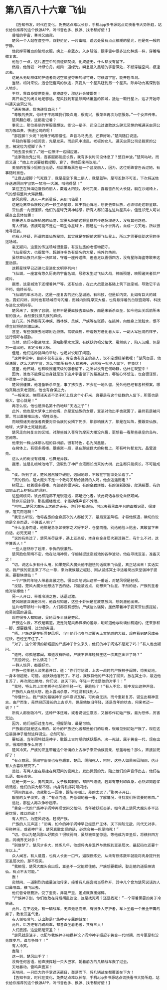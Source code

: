 # 第八百八十六章 飞仙
        【告知书友，时代在变化，免费站点难以长存，手机app多书源站点切换看书大势所趋，站长给你推荐的这个换源APP，听书音色多、换源、找书都好使！】
       昏暗的宇宙，寒冷又幽寂。
       楚风一个人站在虚空中，四野茫茫，一片幽暗，遥远处虽有点点模糊的星光，但是死一般的宁静。
       他扔掉带着血的破烂衣服，换上一身蓝衣，入乡随俗，跟宇宙中很多进化种族一样，穿着略微复古。
       他抬手一点，这片虚空中的痕迹都焚烧，化成虚无，什么都没有留下。
       然后，他驾驭一叶绿竹舟，如同一道绿光，瞬息遁入黑暗的宇宙深处，不断穿越空间，极速远去。
       这是从无劫神体的护道者尉迟空那里夺来的绿竹舟，可横渡宇宙，能开启虫洞。
       当然，相对来说，适合短距离的旅途，真要从一个星系赶到另一个星系，除非功力高深到骇人地步。
       不然，靠自身提供能量，穿梭虚空，那估计会被累死！
       离开自己的闭关地足够远，楚风找到有星际网络覆盖的区域，抵达一颗行星上，这才开始呼叫通天虫洞公司。
       “通天快递，我快递我自己！”
       “尊敬的贵宾，你终于不再喊我们吸血鬼，很高兴，很荣幸再次为您服务。”一个女声传来。
       楚风翻白眼，这都能记着？
       事实上，那位美丽的客服很想说，能记一辈子，还没见过谁敢这么肆无忌惮的喊通天虫洞公司为吸血贵、快递公司的呢！
       “那捏脚丫头呢？她嗓子略带磁性，声音马马虎虎，还算好听。”楚风随口说道。
       年轻的客服小姐闻言，先是发呆，而后风中凌乱，老板的女儿、通天虫洞公司总裁家的公主，被定位为捏脚丫头？
       “她去度长假了。”她一边擦汗一边回应道。
       “这家吸血鬼公司，连客服都能度长假，我有多长时间没休息了？整日奔波。”楚风咕哝，而后又道：“她上次说要给我捏脚，算了，等她回来再说吧。”
       美丽的客服小姐相当无语，然后果断禀告给一个蓝发丽人，因为，这位明珠曾告诉过她，有事随时禀告。
       “让我去捏脚？气死我了，我是星空下第二丽人，我是蓝琳，是可忍孰不可忍，下次将送他传送进阴间宇宙第一禁地——大渊，叫他得瑟！”
       某位正在神海边度假的丽人，戴着太阳镜，身材完美，露着雪白的大长腿，躺在沙滩椅上，气的想将整片大海掀翻。
       楚风启程，进入一片新星系，来到飞仙星！
       这是距离亚仙族较近的一颗生命星球，属于前沿阵地，想要去亚仙族，必须得走这颗星球。
       亚仙族一向很谨慎，他们的星球充满神秘感，所有人都知道在这片星系中，但是却无人可以探查出具体位置！
       想要进入亚仙族栖居的仙境，需要从眼前这颗星球的传送场域进入，没有其他路径。
       有人怀疑，该族可能不是在一颗生命星球上，而是在一片小世界内，自成一方天地，所以很难寻觅到。
       也有人怀疑，所谓的亚仙族秘境，其实就是在眼前这颗飞仙星上，所以才需要借助这里的传送场域。
       毫无疑问，这里的传送场域很重要，有亚仙族的老怪物把守。
       飞仙星很大，也很繁华，超越许多负有盛名的大星，格外的热闹。
       虽然亚仙族只占据一块区域，守着一座传送阵，但也足以震慑四方，没有星际海盗等敢来这里劫掠。
       这颗星球早已迈进七星进化文明序列内！
       飞仙城，一座富有悠久历史的宇宙名城，号称发生过飞仙大战，神祇殒落，映照诸天者伏尸成片。
       据悉，这座城池下还埋着神尸等，还有仙血，在此大战遗迹基础上筑下这座城，导致它千古不朽，始终长存。
       飞仙城内车水马龙，这是一座复古的进化型城池，有科技，但是却内敛，比如有巨大的城池，霓虹闪烁，同时也有场域符号闪耀，而城内则有摩天大楼，也有悬浮着的白银宫殿等，科技与进化文明共存。
       楚风来了，变换了容貌，他并不是要直接去亚仙族，而是来斩杀亚圣，如今他出关后前所未有的强大，自然要找那几族的麻烦。
       这几天，外界都有天神族、西林族、灵族、尸族等在张扬，在挑衅，向他身上泼脏水，恨不得立刻将他刺激出来。
       甚至，有些强族去地球附近游荡，驾驭战舰，带着数万进化者大军，一副大军压境的样子，进行恫吓与威胁。
       当然，他们不敢进地球，深知那里水太深，有妖妖的祖父蛰伏，虽然疯了，陷入沉眠，但是万一逼出他，肯定会有大祸。
       但是，他们这种挑衅的举动，也足以说明了问题。
       “这片宇宙中，目前不仅有亚圣，肯定也有真正的圣人，说不定想猎杀我呢！”楚风自语，他很清醒，这么大的宇宙，怎么可能所有圣人都离开，必然有一批圣人留下，在蛰伏！
       甚至，他怀疑，也有映照诸天级的强者留下，之所以没有任何动静，估计在观望中！
       因为，谁也不能保证自身就是当下这片宇宙留下的最高战力，哪怕心怀想法，也会很谨慎，不愿第一个跳出来。
       楚风很谨慎，他准备斩杀亚圣，事了拂衣去，不会在一地久留，另外他已经有各种预案，哪怕真跳出来老混账，他也有自保之力。
       “一般来说，映照诸天还不至于盯上我这个小虾米，真要是有这个级数的人留下，所图也是极大，留心就是！”
       再怎么说，他也是排名第十的地球“天选之子”！
       此外，他也是大梦净土的女婿，亦是亚仙族的女婿，亚圣对他出手也就罢了，最终若是被问罪，可以直接推出去，牺牲亚圣。
       而映照诸天级强者真要对亚仙族的女婿下死手，那影响就大了，那是在叫阵，要跟亚仙族、地球、大梦净土死磕到底。
       楚风走向纯复古的区域，对那些耸入苍穹的摩天大楼没兴趣，更想看一看那些悬空的岛屿、宫阙等。
       他来到一株山体那么粗的巨树前，很有特色，名为凤凰屋。
       在树体上，有很多阁楼，跟蜂窝一般，悬在那些巨大的树梢上，所有叶片都发光，晶莹透亮。
       这么大的树没有成精，也算是异数。
       据悉，这是扎根城池地下、汲取到了神尸血液而长出来的大树，此生都只能疯长，不可能成精。
       “诶，听到了没，楚风居然被吓破胆，逃回地球，不敢在宇宙深处呆着了。”
       “真的假的，楚大魔头不是一个敢将天都给捅漏的人吗，他会逃遁而走？”
       树冠上，挂着很多阁楼，内部装饰很讲究，有的金碧辉煌，有的清新脱俗，爬满藤蔓，有的如同山岩上挖掘出的洞府。
       这些阁楼间，彼此相距都不是很遥远，都是进化者，彼此说话与谈论自然可闻。
       除非开启封印，那些阁楼发光，才能确保声音不外泄。
       “呵呵……楚风大魔头上次逃之夭夭，你们不知道吗，可以去看黑血平台的直播记录，很凄惨，落荒而逃啊！”
       “我怎么听说，他将各族的金身层次的人都给灭了，最后亚圣降临，才将他惊退，确切的说他是全身而退，不算丢人吧？”
       “什么全身而退，他那是急急如丧家之犬好不好，仓皇而遁，别给他脸上贴金，真敢留下来的话，必死无疑！”
       “说的有些过了，楚风杀尽敌手，遇上亚圣后，本身在金身层次避其锋芒，有什么不对，这不算丢人！”
       一些人居然吵了起来，争执的很激烈。
       楚风脸色阴晴不定，他在动用神觉，仔细捕捉这座城池的各种波动，他在寻找亚圣，准备灭之！
       “切，说这么多有什么用，如果楚风大魔头他不胆怯的话就来飞仙星，真正站出来！实话实说，我尸族的亚圣来了不止一尊，来为我族最近崛起、刚从试炼冥土中活着爬出来至强神子提亲，要娶映谪仙！”
       一个尸族的年轻人带着高傲之色，很自负地说出这样一番话，对楚风很是轻视。
       “没错，楚风大魔头他想活下去的话，只能滚远点，别想来飞仙星，不然的话，尸族的圣者绝对杀爆他！”
       另一人开口，带着冷漠之色，话语过激。
       楚风眼底深满是冷冽，他自然知道，这些小虾米是在故意放风，想刺激他出来。
       这片地带顿时一片嘈杂，人们都没有想到，尸族这么强势，居然带着神子要来亚仙族提前，抢吴轮回的道侣。
       现在很多人都知道，吴轮回多半就是楚风。
       尸族这么做，不仅是霸道，更是对楚风赤裸裸的羞辱，明知道他与映谪仙有婚约，还来掺和一脚，想要截胡，过分的离谱。
       “唔，尸族这是在折辱楚风啊，当年他们也参与过覆灭上古地球的大战，现在看到楚风成长过快，已经坐不住了。”
       “对了，这个所谓的新崛起的尸族神子什么来头，他们的神子阎洛不是死了吗？”有人发出疑问。
       “道兄，你孤陋寡闻，难道没有听说，尸族不世年轻神王这一次真正出世了吗？”
       “真没听说，什么情况？！”
       一群人惊异，都很好奇。
       尸族一位年轻人淡笑着开口，道：“你们可记得，上古一战时的尸族神子阎坤，惊天动地，一身本领超绝，可惜，被妖妖给害死了。不过，我族将他的尸体抢了回来，放在冥土中，最近他复苏了，再次爬出绝地，你们说，这天下间，年轻一代谁是他的对手？！”
       “我呸，特么的上古老梆子也配称年轻一代，要脸吗？！”有人不忿，暗中发出这种声音。
       尸族的人自然大怒，脸上露出杀意，不过没有找到人。
       “你懂什么，我尸族的最强神子当年意识瓦解，可肉身无损，而今重新复苏，诞生出精神意志，由尸而生，虽然经历漫长的上古岁月，但是他依旧年轻，还是当年的状态，何来老迈一说？！”
       所有人都倒吸冷气，这种尸体还魂，或者说诞生意志，又被称作初始尸族，最为恐怖，厉害无边。
       因为，他们经历过生与死，把握阴阳，最是可怕。
       尸族最初就是这么来的，如今的尸族进化者都是他们的后裔，很难见到初始尸族了，现在这位最强神子居然这样诞生，必然可怕。
       要知道，当年阎坤就是神子，敢跟上古时期的妖妖厮杀，决一死战，属于黄金一代，现在出世，很难想象多么厉害！
       楚风冷笑，尸族的亚圣带着这个所谓的上古神子来亚仙族提亲，想羞辱他？那么，直接拍死好了！
       “有点意思，阴间宇宙倒也有些趣事，楚风、阴阳死人，呵呵，这些人如果带回阳间，估计有人会喜欢研究下。”
       远处，有两人坐在悬挂在树冠间的宫阙上，发出微弱的光，阻止他们的声音传出去，他们在低语，都带着笑。
       这是一男一女，男的英武，女子极其靓丽，都阳气滚滚，若非有意封印自身，必然如同岩浆喷涌般，他们的实力都不弱，肉身有秩序符号闪烁。
       “阴间的亚圣，也就那么一回事，跟阳间相比，差的太远了。”那男子开口。
       靓丽的女子淡笑，道：“有点门道，先低调的看一看，了解情况，寻找我们所需要的东西。”
       远处，那些人再次争吵起来。
       “黄金一代的尸族神子阎坤再现世间又如何，当年被妖妖击杀，如今遇上楚风大魔头多半还是饮恨，难以匹敌！”
       有人开口，为楚风说话，轻视尸族。
       尸族的人沉声道：“闭嘴，如今的神子阎坤早已经是尸王体，天下同阶无敌，同代无对手，号称神王，或者神尸王，楚风真敢出现的话，必然会被一巴掌拍死！”
       “切，你以为楚风那么好欺负？很软弱吗，虽然被亚圣惊退，等他成为亚圣后，将横扫四方敌，同境界无对手！”
       “别做梦了，楚风才多大，修炼几年，他想将肉身温养与熬炼到亚圣层次，最起码也还要十年以上。”
       众人闻言，有人蹙眉，也有人长出一口气，遍观修炼史，从未有修炼数年就能将肉身提升到亚圣层次的，那不现实。
       “我相信，楚风大魔头会出现，亚圣不一定能拦住他，尸族想要截胡，娶走他的道侣映谪仙，有点不太可能。”
       轰！
       突然间，一道剧烈的能量波动传来，接着有几座宫阙当场炸开，其中几个曾为楚风说话的人口鼻喷血，横飞出去。
       他们皆骨断筋折，受了重伤，非常严重，差点就直接爆碎。
       “尸族神子到，你们也敢在背后胡乱议论，这是找死呢？还是找死！”一个带着黑雾的男子冷笑道。
       此外，在不远处，有一辆战车，无声无息而来，有很多人守护者，车上坐着一个黑金甲胄的男子，散发亚圣气息。
       有人倒吸冷气，认出那是尸族神子专属的战车！
       此外，后方还有几辆战车，都各自坐着老者，共有三人！
       人们震撼，这些都是亚圣？！
       “楚风就是渣子，也配与我族神子相提并论？阎坤神子崛起于黄金一代时期，而今更是积淀无数岁月，谁与争锋？！”
       有人冷笑。
       轰隆！
       这一刻，楚风出手了！
       没有任何言语，他直接挥起一只大巴掌，朝着前方的几辆战车轰了过去。
       天地暴动，雷鸣声震耳！
       天地间，一只巨大的手掌遮天蔽日，轰落而下，将几辆战车都覆盖在下方！
       【告知书友，时代在变化，免费站点难以长存，手机app多书源站点切换看书大势所趋，站长给你推荐的这个换源APP，听书音色多、换源、找书都好使！】